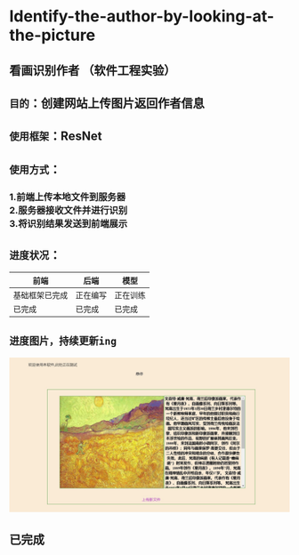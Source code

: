# Identify-the-author-by-looking-at-the-picture

## 看画识别作者 （软件工程实验）
## `目的`：创建网站上传图片返回作者信息  
## `使用框架`：ResNet
## `使用方式`：
### 1.前端上传本地文件到服务器<br>2.服务器接收文件并进行识别<br>3.将识别结果发送到前端展示<br>

## `进度状况`：

前端  | 后端  | 模型
 ---- | ----- | ------  
 基础框架已完成  | 正在编写 | 正在训练
 已完成 | 已完成 | 已完成
 
 ## `进度图片，持续更新ing`
 ![前端](frontpage/Snipaste_2020-11-25_20-34-46.jpg)
 ## 已完成
